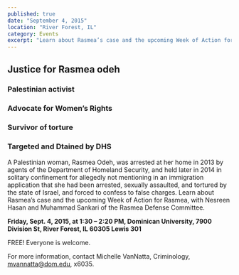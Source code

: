```yaml
---
published: true
date: "September 4, 2015"
location: "River Forest, IL"
category: Events
excerpt: "Learn about Rasmea’s case and the upcoming Week of Action for Rasmea, with Nesreen Hasan and Muhammad Sankari of the Rasmea Defense Committee."
---
```



## Justice for Rasmea odeh 

### Palestinian activist
### Advocate for Women’s Rights
### Survivor of torture
### Targeted and Dtained by DHS

A Palestinian woman, Rasmea Odeh, was arrested at her home in 2013 by agents of the Department of Homeland Security, and held later in 2014 in solitary confinement for allegedly not mentioning in an immigration application that she had been arrested, sexually assaulted, and tortured by the state of Israel, and forced to confess to false charges. Learn about Rasmea’s case and the upcoming Week of Action for Rasmea, with Nesreen Hasan and Muhammad Sankari of the Rasmea Defense Committee. 

**Friday, Sept. 4, 2015, at 1:30 – 2:20 PM, Dominican University, 7900 Division St, River Forest, IL 60305 Lewis 301**

FREE! Everyone is welcome. 

For more information, contact Michelle VanNatta, Criminology, [mvannatta@dom.edu](mailto:mvannatta@dom.edu), x6035.
